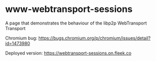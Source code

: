 # www-webtransport-sessions

A page that demonstrates the behaviour of the libp2p WebTransport Transport

Chromium bug: https://bugs.chromium.org/p/chromium/issues/detail?id=1473980

Deployed version: https://webtransport-sessions.on.fleek.co
